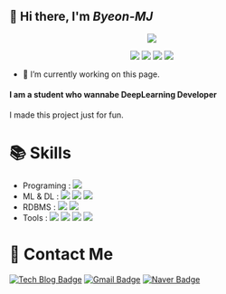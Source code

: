 ## 👋 Hi there, I'm *Byeon-MJ*

<div align="center">

[![](http://github-profile-summary-cards.vercel.app/api/cards/profile-details?username=Byeon-MJ&theme=moonlight)](https://github.com/vn7n24fzkq/github-profile-summary-cards)

![](http://github-profile-summary-cards.vercel.app/api/cards/repos-per-language?username=Byeon-MJ&theme=moonlight)
![](http://github-profile-summary-cards.vercel.app/api/cards/most-commit-language?username=Byeon-MJ&theme=moonlight)
![](http://github-profile-summary-cards.vercel.app/api/cards/stats?username=Byeon-MJ&theme=moonlight)
![](http://github-profile-summary-cards.vercel.app/api/cards/productive-time?username=Byeon-MJ&theme=moonlight&utcOffset=8)
  
</div>

- 🔭 I’m currently working on this page.

#### I am a student who wannabe DeepLearning Developer

I made this project just for fun.




# 📚 Skills
- Programing : <img src="https://img.shields.io/badge/python-3776AB?style=for-the-badge&logo=python&logoColor=white">
- ML & DL :   <img src="https://img.shields.io/badge/scikit_learn-F7931E?style=for-the-badge&logo=scikit-learn&logoColor=white">
              <img src="https://img.shields.io/badge/tensorflow-FF6F00?style=for-the-badge&logo=tensorflow&logoColor=white">
              <img src="https://img.shields.io/badge/keras-D00000?style=for-the-badge&logo=keras&logoColor=white">
- RDBMS :   <img src="https://img.shields.io/badge/oracle-F80000?style=for-the-badge&logo=oracle&logoColor=white"> 
            <img src="https://img.shields.io/badge/mysql-4479A1?style=for-the-badge&logo=mysql&logoColor=white">
- Tools :   <img src="https://img.shields.io/badge/jupyter-F37626?style=for-the-badge&logo=jupyter&logoColor=white">
            <img src="https://img.shields.io/badge/anaconda-44A833?style=for-the-badge&logo=anaconda&logoColor=white">
            <img src="https://img.shields.io/badge/git-F05032?style=for-the-badge&logo=git&logoColor=white">
            <img src="https://img.shields.io/badge/github-181717?style=for-the-badge&logo=github&logoColor=white">


# 🔔 Contact Me
[![Tech Blog Badge](http://img.shields.io/badge/-Tech%20blog-black?style=flat-square&logo=github&link=https://redmooncode.tistory.com/)](https://redmooncode.tistory.com/)
[![Gmail Badge](https://img.shields.io/badge/Gmail-d14836?style=flat-square&logo=Gmail&logoColor=white&link=mailto:byunmj24@gmail.com)](mailto:byunmj24@gmail.com)
[![Naver Badge](https://img.shields.io/badge/Naver-03C75A?style=flat-square&logo=Naver&logoColor=white&link=mailto:bmj24@naver.com)](mailto:bmj24@naver.com)

